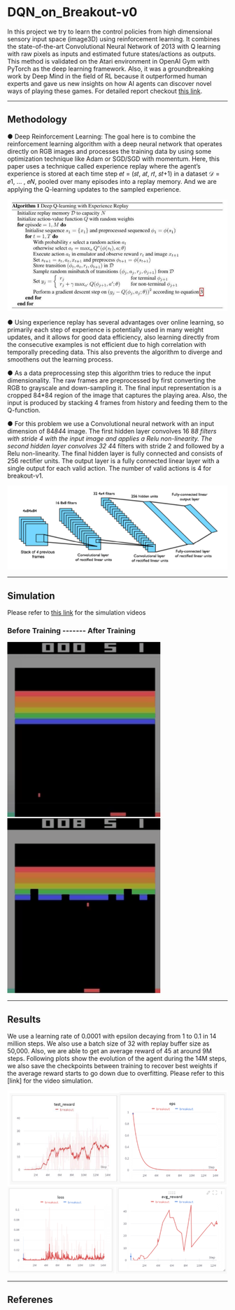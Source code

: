 # DQN_on_Breakout-v0

In this project we try to learn the control policies from high dimensional sensory input space (image3D) using reinforcement learning. It combines the state-of-the-art Convolutional Neural Network of 2013 with Q learning with raw pixels as inputs and estimated future states/actions as outputs. This method is validated on the Atari environment in OpenAI Gym with PyTorch as the deep learning framework. Also, it was a groundbreaking work by Deep Mind in the field of RL because it outperformed human experts and gave us new insights on how AI agents can discover novel ways of playing these games. For detailed report checkout [this link](https://github.com/savnani5/DQN_on_Breakout-v0/blob/main/Report.pdf).

---
## Methodology

● Deep Reinforcement Learning: The goal here is to combine the reinforcement learning algorithm with a deep neural network that operates directly on RGB images and processes the training data 
by using some optimization technique like Adam or SGD/SGD with momentum. Here, this paper  uses a technique called experience replay where the agent’s experience is stored at each time step
𝑒𝑡 = (𝑠𝑡, 𝑎𝑡, 𝑟𝑡, 𝑠𝑡+1) in a dataset 𝒟 = 𝑒1, … , 𝑒𝑁, pooled over many episodes into a replay memory. And we are applying the Q-learning updates to the sampled experience. 

![algorithm](git_gifs/algo.PNG)

● Using experience replay has several advantages over online learning, so primarily each step of experience is potentially used in many weight updates, and it allows for good data efficiency, also 
learning directly from the consecutive examples is not efficient due to high correlation with temporally preceding data. This also prevents the algorithm to diverge and smoothens out the 
learning process.

● As a data preprocessing step this algorithm tries to reduce the input dimensionality. The raw frames are preprocessed by first converting the RGB to grayscale and down-sampling it. The final input representation is a cropped
84*84 region of the image that captures the playing area. Also, the input is produced by stacking 4 frames from history and feeding them to the Q-function. 

● For this problem we use a Convolutional neural network with an input dimension of 84*84*4 image. The first hidden layer convolves 16 8*8 filters with stride 4 with the input image and applies a Relu non-linearity. The second hidden layer convolves 32 4*4 filters with stride 2 and followed by a Relu 
non-linearity. The final hidden layer is fully connected and consists of 256 rectifier units. The output layer is a fully connected linear layer with a single output for each valid action. The number of valid actions is 4 for breakout-v1.

![architecture](git_gifs/cnn.PNG)

---
## Simulation
Please refer to [this link](https://drive.google.com/drive/folders/1Dal_qOqrQoGFAZdeixM6TL_GMnfB24o4) for the simulation videos
### Before Training     ------- After Training
<img src="git_gifs/before.gif" width="350" height="400">     <img src="git_gifs/after.gif" width="350" height="400">


---
## Results

We use a learning rate of 0.0001 with epsilon decaying from 1 to 0.1 in 14 million steps. We also use a batch size of 32 with replay buffer size as 50,000. Also, we are able to get an 
average reward of 45 at around 9M steps. Following plots show the evolution of the agent  during the 14M steps, we also save the checkpoints between training to recover best weights if the average reward starts to go down due to overfitting. Please refer to this [link] for the 
video simulation.

![dataset2](git_gifs/res1.PNG)
![dataset2](git_gifs/res2.PNG)

---
## Referenes
